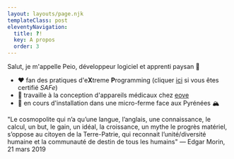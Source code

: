 ```yaml
---
layout: layouts/page.njk
templateClass: post
eleventyNavigation:
  title: ?!
  key: A propos
  order: 3
---
```


Salut, je m'appelle Peio, développeur logiciel et apprenti paysan 🌱

 - ❤️ fan des pratiques d'e**X**treme **P**rogramming (cliquer [ici](https://agilequittersmanifesto.org/) si vous êtes certifié *SAFe*)
 - 🔨 travaille à la conception d'appareils médicaux chez [eove](http://eove.fr)
 - 🌱 en cours d'installation dans une micro-ferme face aux Pyrénées 🏔️

 <p class="quote">
"Le cosmopolite qui n’a qu’une langue, l’anglais, une connaissance, le calcul, un but, le gain, un idéal, la croissance, un mythe le progrès matériel, s’oppose au citoyen de la Terre-Patrie, qui reconnait l’unité/diversité humaine et la communauté de destin de tous les humains" — Edgar Morin, 21 mars 2019
 </p>



